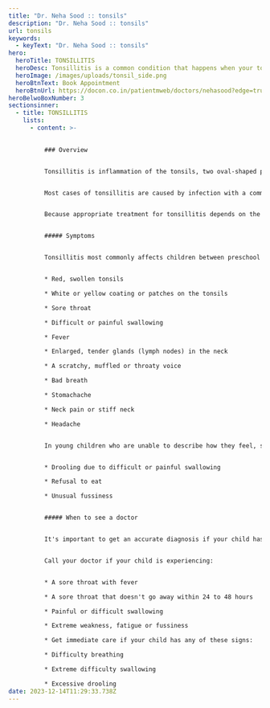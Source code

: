 ```yaml
---
title: "Dr. Neha Sood :: tonsils"
description: "Dr. Neha Sood :: tonsils"
url: tonsils
keywords:
  - keyText: "Dr. Neha Sood :: tonsils"
hero:
  heroTitle: TONSILLITIS
  heroDesc: Tonsillitis is a common condition that happens when your tonsils get infected. Symptoms typically include sore throat, fever and swollen lymph nodes. Treatment depends on whether the infection is viral or bacterial, and recovery usually takes about one week.
  heroImage: /images/uploads/tonsil_side.png
  heroBtnText: Book Appointment
  heroBtnUrl: https://docon.co.in/patientmweb/doctors/nehasood?edge=true
heroBelwoBoxNumber: 3
sectionsinner:
  - title: TONSILLITIS
    lists:
      - content: >-
          

          ### Overview


          Tonsillitis is inflammation of the tonsils, two oval-shaped pads of tissue at the back of the throat — one tonsil on each side. Signs and symptoms of tonsillitis include swollen tonsils, sore throat, difficulty swallowing and tender lymph nodes on the sides of the neck.


          Most cases of tonsillitis are caused by infection with a common virus, but bacterial infections also may cause tonsillitis.


          Because appropriate treatment for tonsillitis depends on the cause, it's important to get a prompt and accurate diagnosis. Surgery to remove tonsils, once a common procedure to treat tonsillitis, is usually performed only when tonsillitis occurs frequently, doesn't respond to other treatments or causes serious complications.


          ##### Symptoms


          Tonsillitis most commonly affects children between preschool ages and the midteenage years. Common signs and symptoms of tonsillitis include:


          * Red, swollen tonsils

          * White or yellow coating or patches on the tonsils

          * Sore throat

          * Difficult or painful swallowing

          * Fever

          * Enlarged, tender glands (lymph nodes) in the neck

          * A scratchy, muffled or throaty voice

          * Bad breath

          * Stomachache

          * Neck pain or stiff neck

          * Headache


          In young children who are unable to describe how they feel, signs of tonsillitis may include:


          * Drooling due to difficult or painful swallowing

          * Refusal to eat

          * Unusual fussiness


          ##### When to see a doctor


          It's important to get an accurate diagnosis if your child has symptoms that may indicate tonsillitis.


          Call your doctor if your child is experiencing:


          * A sore throat with fever

          * A sore throat that doesn't go away within 24 to 48 hours

          * Painful or difficult swallowing

          * Extreme weakness, fatigue or fussiness

          * Get immediate care if your child has any of these signs:

          * Difficulty breathing

          * Extreme difficulty swallowing

          * Excessive drooling
date: 2023-12-14T11:29:33.738Z
---
```

